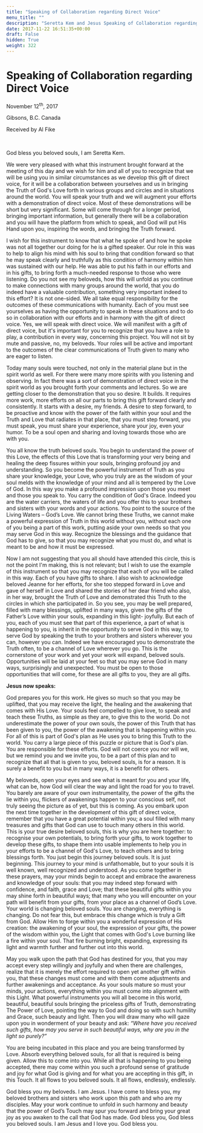 ```yaml
---
title: "Speaking of Collaboration regarding Direct Voice"
menu_title: ""
description: "Seretta Kem and Jesus Speaking of Collaboration regarding Direct Voice"
date: 2017-11-22 16:51:35+00:00
draft: False
hidden: True
weight: 322
---
```

# Speaking of Collaboration regarding Direct Voice

November 12<sup>th</sup>, 2017

Gibsons, B.C. Canada

Received by Al Fike

 

God bless you beloved souls, I am Seretta Kem.

We were very pleased with what this instrument brought forward at the meeting of this day and we wish for him and all of you to recognize that we will be using you in similar circumstances as we develop this gift of direct voice, for it will be a collaboration between yourselves and us in bringing the Truth of God's Love forth in various groups and circles and in situations around the world. You will speak your truth and we will augment your efforts with a demonstration of direct voice. Most of these demonstrations will be short but very significant. Some will come through for a longer period, bringing important information, but generally there will be a collaboration and you will have the platform from which to speak, and God will put His Hand upon you, inspiring the words, and bringing the Truth forward. 

I wish for this instrument to know that what he spoke of and how he spoke was not all together our doing for he is a gifted speaker. Our role in this was to help to align his mind with his soul to bring that condition forward so that he may speak clearly and truthfully as this condition of harmony within him was sustained with our help. He was able to put his faith in our efforts and in his gifts, to bring forth a much-needed response to those who were listening. Do you not see my beloveds, how this will unfold as you continue to make connections with many groups around the world, that you do indeed have a valuable contribution, something very important indeed to this effort? It is not one-sided. We all take equal responsibility for the outcomes of these communications with humanity. Each of you must see yourselves as having the opportunity to speak in these situations and to do so in collaboration with our efforts and in harmony with the gift of direct voice. Yes, we will speak with direct voice. We will manifest with a gift of direct voice, but it's important for you to recognize that you have a role to play, a contribution in every way, concerning this project. You will not sit by mute and passive, no, my beloveds. Your roles will be active and important to the outcomes of the clear communications of Truth given to many who are eager to listen. 

Today many souls were touched, not only in the material plane but in the spirit world as well. For there were many more spirits with you listening and observing. In fact there was a sort of demonstration of direct voice in the spirit world as you brought forth your comments and lectures. So we are getting closer to the demonstration that you so desire. It builds. It requires more work, more efforts on all our parts to bring this gift forward clearly and consistently. It starts with a desire, my friends. A desire to step forward, to be proactive and know with the power of the faith within your soul and the Truth and Love that radiates in that place, that you must step forward, you must speak, you must share your experience, share your joy, even your humor. To be a soul open and sharing and loving towards those who are with you. 

You all know the truth beloved souls. You begin to understand the power of this Love, the effects of this Love that is transforming your very being and healing the deep fissures within your souls, bringing profound joy and understanding. So you become the powerful instrument of Truth as you share your knowledge, your Love, who you truly are as the wisdom of your soul melds with the knowledge of your mind and all is tempered by the Love of God. In this way you make a profound impression upon those you meet and those you speak to. You carry the condition of God's Grace. Indeed you are the water carriers, the waters of life and you offer this to your brothers and sisters with your words and your actions. You point to the source of the Living Waters – God’s Love. We cannot bring these Truths, we cannot make a powerful expression of Truth in this world without you, without each one of you being a part of this work, putting aside your own needs so that you may serve God in this way. Recognize the blessings and the guidance that God has to give, so that you may recognize what you must do, and what is meant to be and how it must be expressed. 

Now I am not suggesting that you all should have attended this circle, this is not the point I'm making, this is not relevant; but I wish to use the example of this instrument so that you may recognize that each of you will be called in this way. Each of you have gifts to share. I also wish to acknowledge beloved Jeanne for her efforts, for she too stepped forward in Love and gave of herself in Love and shared the stories of her dear friend who also, in her way, brought the Truth of Love and demonstrated this Truth to the circles in which she participated in. So you see, you may be well prepared, filled with many blessings, uplifted in many ways, given the gifts of the Father’s Love within your souls, expanding in this light- joyfully. But each of you, each of you must see that part of this experience, a part of what is happening to you, is inherit in the opportunity to serve God in this way, to serve God by speaking the truth to your brothers and sisters wherever you can, however you can. Indeed we have encouraged you to demonstrate the Truth often, to be a channel of Love wherever you go. This is the cornerstone of your work and yet your work will expand, beloved souls. Opportunities will be laid at your feet so that you may serve God in many ways, surprisingly and unexpected. You must be open to those opportunities that will come, for these are all gifts to you, they are all gifts. 

**Jesus now speaks:**

God prepares you for this work. He gives so much so that you may be uplifted, that you may receive the light, the healing and the awakening that comes with His Love. Your souls feel compelled to give love, to speak and teach these Truths, as simple as they are, to give this to the world. Do not underestimate the power of your own souls, the power of this Truth that has been given to you, the power of the awakening that is happening within you. For all of this is part of God's plan as He uses you to bring this Truth to the world. You carry a large piece of this puzzle or picture that is God's plan. You are responsible for these efforts. God will not coerce you nor will we, but we remind you and we invite you, to be a part of this plan and to recognize that all that is given to you, beloved souls, is for a reason. It is surely a benefit to you but in many ways, it is a benefit for others.

 My beloveds, open your eyes and see what is meant for you and your life, what can be, how God will clear the way and light the road for you to travel. You barely are aware of your own instrumentality, the power of the gifts the lie within you, flickers of awakenings happen to your conscious self, not truly seeing the picture as of yet, but this is coming. As you embark upon the next time together in the development of this gift of direct voice, remember that you have a great potential within you; a soul filled with many treasures and gifts that God can use to touch many others in this world. This is your true desire beloved souls, this is why you are here together: to recognise your own potentials, to bring forth your gifts, to work together to develop these gifts, to shape them into usable implements to help you in your efforts to be a channel of God's Love, to teach others and to bring blessings forth. You just begin this journey beloved souls. It is just beginning. This journey to your mind is unfathomable, but to your souls it is well known, well recognized and understood. As you come together in these prayers, may your minds begin to accept and embrace the awareness and knowledge of your souls: that you may indeed step forward with confidence, and faith, grace and Love; that these beautiful gifts within you may shine forth in beautiful ways; that many who you will encounter on your path will benefit from your gifts, from your place as a channel of God’s Love. Your world is changing beloved souls. You are changing, everything is changing. Do not fear this, but embrace this change which is truly a Gift from God. Allow Him to forge within you a wonderful expression of His creation: the awakening of your soul, the expression of your gifts, the power of the wisdom within you, the Light that comes with God's Love burning like a fire within your soul. That fire burning bright, expanding, expressing its light and warmth further and further out into this world. 

May you walk upon the path that God has destined for you, that you may accept every step willingly and joyfully and when there are challenges, realize that it is merely the effort required to open yet another gift within you, that these changes must come and with them come adjustments and further awakenings and acceptance. As your souls mature so must your minds, your actions, everything within you must come into alignment with this Light. What powerful instruments you will all become in this world, beautiful, beautiful souls bringing the priceless gifts of Truth, demonstrating The Power of Love, pointing the way to God and doing so with such humility and Grace, such beauty and light. Then you will draw many who will gaze upon you in wonderment of your beauty and ask: *“Where have you received such gifts, how may you serve in such beautiful ways, why are you in the light so purely?”* 

You are being incubated in this place and you are being transformed by Love. Absorb everything beloved souls, for all that is required is being given. Allow this to come into you. While all that is happening to you being accepted, there may come within you such a profound sense of gratitude and joy for what God is giving and for what you are accepting in this gift, in this Touch. It all flows to you beloved souls. It all flows, endlessly, endlessly.

God bless you my beloveds. I am Jesus. I have come to bless you, my beloved brothers and sisters who work upon this path and who are my disciples. May your work continue to unfold in such harmony and beauty that the power of God’s Touch may spur you forward and bring your great joy as you awaken to the call that God has made. God bless you, God bless you beloved souls. I am Jesus and I love you. God bless you.